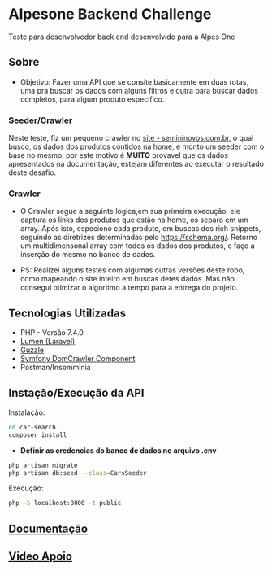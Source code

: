 # Alpesone Backend Challenge

Teste para desenvolvedor back end desenvolvido para a Alpes One

## Sobre
- Objetivo: Fazer uma API que se consite basicamente em duas rotas, uma pra buscar os dados com alguns filtros e outra para buscar dados completos, para algum produto especifico.

### Seeder/Crawler
Neste teste, fiz um pequeno crawler no [site - semininovos.com.br](https://seminovos.com.br/), o qual busco, os dados dos produtos contidos na home, e monto um
seeder com o base no mesmo, por este motivo é **MUITO** provavel que os dados apresentados na documentação, estejam diferentes ao executar o resultado deste desafio.

### Crawler
- O Crawler segue a seguinte logica,em sua primeira execução, ele captura os links dos produtos que estão na home, os separo em um array. Após isto, especiono cada produto, em buscas dos rich snippets, seguindo as diretrizes determinadas pelo https://schema.org/. Retorno um multidimensonal array com todos os dados dos produtos, e faço a inserção do mesmo no banco de dados.

- PS: Realizei alguns testes com algumas outras versões deste robo, como mapeando o site inteiro em buscas detes dados. Mas não consegui otimizar o algoritmo a tempo para a entrega do projeto.


## Tecnologias Utilizadas
- PHP - Versão 7.4.0
- [Lumen (Laravel)](https://github.com/laravel/lumen)
- [Guzzle](https://github.com/guzzle/guzzle)
- [Symfony DomCrawler Component](https://github.com/symfony/dom-crawler)
- Postman/Insomminia

## Instação/Execução da API

Instalação:

```sh
cd car-search
composer install
```
- **Definir as credencias do banco de dados no arquivo .env**

```sh
php artisan migrate
php artisan db:seed --class=CarsSeeder
```


Execução:

```sh
php -S localhost:8000 -t public
```

## [Documentação](https://documenter.getpostman.com/view/5518072/SztEZRwh?version=latest#1c7458ee-0869-4907-8c63-55168e6b872c)
## [Video Apoio](https://drive.google.com/file/d/1GAr-wbGipAV0-GOmRe3-o7TuJorWROIF/view)
